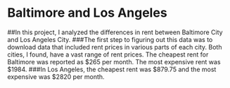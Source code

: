 # Baltimore and Los Angeles
##In this project, I analyzed the differences in rent between Baltimore City and Los Angeles City. 
###The first step to figuring out this data was to download data that included rent prices in various parts of each city. Both cities, I found, have a vast range of rent prices. The cheapest rent for Baltimore was reported as $265 per month. The most expensive rent was $1984.
###In Los Angeles, the cheapest rent was $879.75 and the most expensive was $2820 per month.
